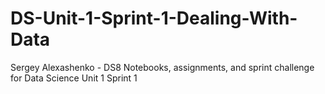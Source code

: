 # DS-Unit-1-Sprint-1-Dealing-With-Data
Sergey Alexashenko - DS8
Notebooks, assignments, and sprint challenge for Data Science Unit 1 Sprint 1

